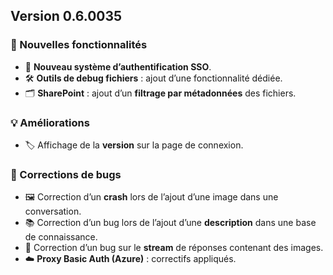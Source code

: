 ## Version 0.6.0035

### 🚀 Nouvelles fonctionnalités
- 🔐 **Nouveau système d’authentification SSO**.
- 🛠️ **Outils de debug fichiers** : ajout d’une fonctionnalité dédiée.
- 🗂️ **SharePoint** : ajout d’un **filtrage par métadonnées** des fichiers.

### 💡 Améliorations
- 🏷️ Affichage de la **version** sur la page de connexion.

### 🐛 Corrections de bugs
- 🖼️ Correction d’un **crash** lors de l’ajout d’une image dans une conversation.
- 📚 Correction d’un bug lors de l’ajout d’une **description** dans une base de connaissance.
- 🌊 Correction d’un bug sur le **stream** de réponses contenant des images.
- ☁️ **Proxy Basic Auth (Azure)** : correctifs appliqués.
